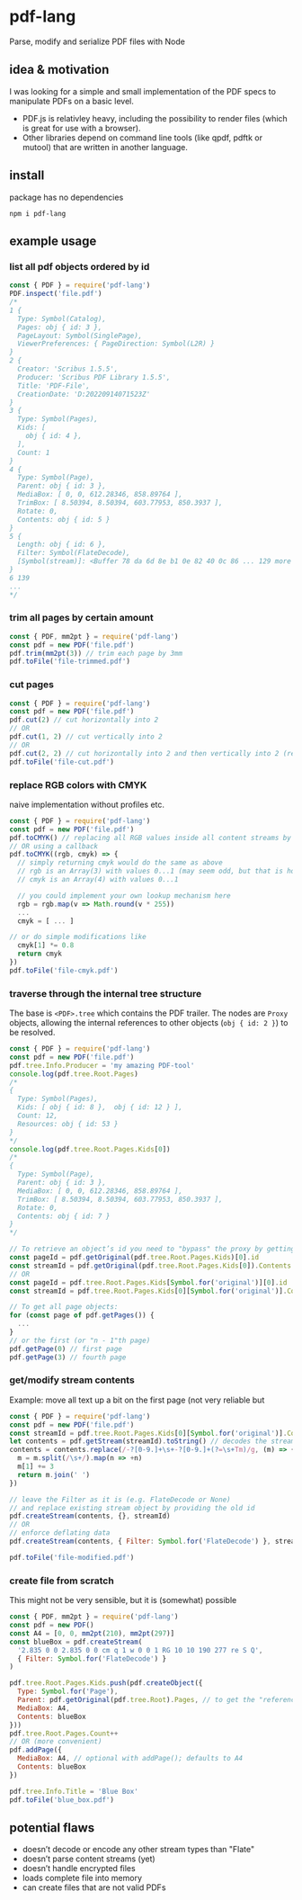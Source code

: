 # pdf-lang
Parse, modify and serialize PDF files with Node

## idea & motivation
I was looking for a simple and small implementation of the PDF specs to manipulate PDFs on a basic level.
- PDF.js is relativley heavy, including the possibility to render files (which is great for use with a browser).
- Other libraries depend on command line tools (like qpdf, pdftk or mutool) that are written in another language.

## install
package has no dependencies
```
npm i pdf-lang
```

## example usage
### list all pdf objects ordered by id
```javascript
const { PDF } = require('pdf-lang')
PDF.inspect('file.pdf')
/*
1 {
  Type: Symbol(Catalog),
  Pages: obj { id: 3 },
  PageLayout: Symbol(SinglePage),
  ViewerPreferences: { PageDirection: Symbol(L2R) }
}
2 {
  Creator: 'Scribus 1.5.5',
  Producer: 'Scribus PDF Library 1.5.5',
  Title: 'PDF-File',
  CreationDate: 'D:20220914071523Z'
}
3 {
  Type: Symbol(Pages),
  Kids: [
    obj { id: 4 },
  ],
  Count: 1
}
4 {
  Type: Symbol(Page),
  Parent: obj { id: 3 },
  MediaBox: [ 0, 0, 612.28346, 858.89764 ],
  TrimBox: [ 8.50394, 8.50394, 603.77953, 850.3937 ],
  Rotate: 0,
  Contents: obj { id: 5 }
}
5 {
  Length: obj { id: 6 },
  Filter: Symbol(FlateDecode),
  [Symbol(stream)]: <Buffer 78 da 6d 8e b1 0e 82 40 0c 86 ... 129 more bytes>
}
6 139
...
*/
```

### trim all pages by certain amount
```javascript
const { PDF, mm2pt } = require('pdf-lang')
const pdf = new PDF('file.pdf')
pdf.trim(mm2pt(3)) // trim each page by 3mm
pdf.toFile('file-trimmed.pdf')
```

### cut pages
```javascript
const { PDF } = require('pdf-lang')
const pdf = new PDF('file.pdf')
pdf.cut(2) // cut horizontally into 2
// OR
pdf.cut(1, 2) // cut vertically into 2
// OR
pdf.cut(2, 2) // cut horizontally into 2 and then vertically into 2 (resulting in 4 pages)
pdf.toFile('file-cut.pdf')
```

### replace RGB colors with CMYK
naive implementation without profiles etc.
```javascript
const { PDF } = require('pdf-lang')
const pdf = new PDF('file.pdf')
pdf.toCMYK() // replacing all RGB values inside all content streams by respective CMYK values
// OR using a callback
pdf.toCMYK((rgb, cmyk) => {
  // simply returning cmyk would do the same as above
  // rgb is an Array(3) with values 0...1 (may seem odd, but that is how it is represented in pdf content streams)
  // cmyk is an Array(4) with values 0...1

  // you could implement your own lookup mechanism here
  rgb = rgb.map(v => Math.round(v * 255))
  ...
  cmyk = [ ... ]

// or do simple modifications like
  cmyk[1] *= 0.8
  return cmyk
})
pdf.toFile('file-cmyk.pdf')
```

### traverse through the internal tree structure
The base is `<PDF>.tree` which contains the PDF trailer. The nodes are `Proxy` objects, allowing the internal references to other objects (`obj { id: 2 }`) to be resolved.
```javascript
const { PDF } = require('pdf-lang')
const pdf = new PDF('file.pdf')
pdf.tree.Info.Producer = 'my amazing PDF-tool'
console.log(pdf.tree.Root.Pages)
/*
{
  Type: Symbol(Pages),
  Kids: [ obj { id: 8 },  obj { id: 12 } ],
  Count: 12,
  Resources: obj { id: 53 }
}
*/
console.log(pdf.tree.Root.Pages.Kids[0])
/*
{
  Type: Symbol(Page),
  Parent: obj { id: 3 },
  MediaBox: [ 0, 0, 612.28346, 858.89764 ],
  TrimBox: [ 8.50394, 8.50394, 603.77953, 850.3937 ],
  Rotate: 0,
  Contents: obj { id: 7 }
}
*/

// To retrieve an object’s id you need to "bypass" the proxy by getting the "original" object. (This works for Arrays `[]` and Objects `{}`)
const pageId = pdf.getOriginal(pdf.tree.Root.Pages.Kids)[0].id
const streamId = pdf.getOriginal(pdf.tree.Root.Pages.Kids[0]).Contents.id
// OR
const pageId = pdf.tree.Root.Pages.Kids[Symbol.for('original')][0].id
const streamId = pdf.tree.Root.Pages.Kids[0][Symbol.for('original')].Contents.id

// To get all page objects:
for (const page of pdf.getPages()) {
  ...
}
// or the first (or "n - 1"th page)
pdf.getPage(0) // first page
pdf.getPage(3) // fourth page
```

### get/modify stream contents
Example: move all text up a bit on the first page (not very reliable but
```javascript
const { PDF } = require('pdf-lang')
const pdf = new PDF('file.pdf')
const streamId = pdf.tree.Root.Pages.Kids[0][Symbol.for('original')].Contents.id
let contents = pdf.getStream(streamId).toString() // decodes the stream if it is Flate encoded
contents = contents.replace(/-?[0-9.]+\s+-?[0-9.]+(?=\s+Tm)/g, (m) => {
  m = m.split(/\s+/).map(n => +n)
  m[1] += 3
  return m.join(' ')
})

// leave the Filter as it is (e.g. FlateDecode or None)
// and replace existing stream object by providing the old id
pdf.createStream(contents, {}, streamId)
// OR
// enforce deflating data
pdf.createStream(contents, { Filter: Symbol.for('FlateDecode') }, streamId)

pdf.toFile('file-modified.pdf')
```

### create file from scratch
This might not be very sensible, but it is (somewhat) possible
```javascript
const { PDF, mm2pt } = require('pdf-lang')
const pdf = new PDF()
const A4 = [0, 0, mm2pt(210), mm2pt(297)]
const blueBox = pdf.createStream(
  '2.835 0 0 2.835 0 0 cm q 1 w 0 0 1 RG 10 10 190 277 re S Q',
  { Filter: Symbol.for('FlateDecode') }
)

pdf.tree.Root.Pages.Kids.push(pdf.createObject({
  Type: Symbol.for('Page'),
  Parent: pdf.getOriginal(pdf.tree.Root).Pages, // to get the "reference-only" object
  MediaBox: A4,
  Contents: blueBox
}))
pdf.tree.Root.Pages.Count++
// OR (more convenient)
pdf.addPage({
  MediaBox: A4, // optional with addPage(); defaults to A4
  Contents: blueBox
})

pdf.tree.Info.Title = 'Blue Box'
pdf.toFile('blue_box.pdf')
```

## potential flaws
- doesn’t decode or encode any other stream types than "Flate"
- doesn’t parse content streams (yet)
- doesn’t handle encrypted files
- loads complete file into memory
- can create files that are not valid PDFs
